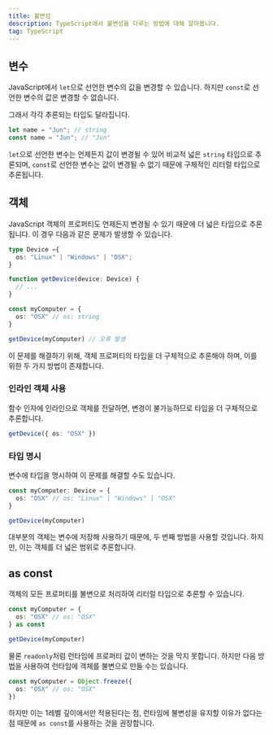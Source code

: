 ```yaml
---
title: 불변성
description: TypeScript에서 불변성을 다루는 방법에 대해 알아봅니다.
tag: TypeScript
---
```


## 변수

JavaScript에서 `let`으로 선언한 변수의 값을 변경할 수 있습니다. 하지만 `const`로 선언한 변수의 값은 변경할 수 없습니다.

그래서 각각 추론되는 타입도 달라집니다.

```ts
let name = "Jun"; // string
const name = "Jun"; // "Jun"
```

`let`으로 선언한 변수는 언제든지 값이 변경될 수 있어 비교적 넓은 `string` 타입으로 추론되며, `const`로 선언한 변수는 값이 변경될 수 없기 때문에 구체적인 리터럴 타입으로 추론됩니다.

## 객체

JavaScript 객체의 프로퍼티도 언제든지 변경될 수 있기 때문에 더 넓은 타입으로 추론됩니다. 이 경우 다음과 같은 문제가 발생할 수 있습니다.

```ts
type Device ={
  os: "Linux" | "Windows" | "OSX";
}

function getDevice(device: Device) {
  // ...
}

const myComputer = {
  os: "OSX" // os: string
}

getDevice(myComputer) // 오류 발생
```

이 문제를 해결하기 위해, 객체 프로퍼티의 타입을 더 구체적으로 추론해야 하며, 이를 위한 두 가지 방법이 존재합니다.

### 인라인 객체 사용

함수 인자에 인라인으로 객체를 전달하면, 변경이 불가능하므로 타입을 더 구체적으로 추론합니다.

```ts
getDevice({ os: "OSX" })
```

### 타입 명시

변수에 타입을 명시하여 이 문제를 해결할 수도 있습니다.

```ts
const myComputer: Device = {
  os: "OSX" // os: "Linux" | "Windows" | "OSX"
}

getDevice(myComputer)
```

대부분의 객체는 변수에 저장해 사용하기 때문에, 두 번째 방법을 사용할 것입니다. 하지만, 이는 객체를 더 넓은 범위로 추론합니다.

## as const

객체의 모든 프로퍼티를 불변으로 처리하여 리터럴 타입으로 추론할 수 있습니다.

```ts
const myComputer = {
  os: "OSX" // os: "OSX"
} as const

getDevice(myComputer)
```

물론 `readonly`처럼 런타임에 프로퍼티 값이 변하는 것을 막지 못합니다. 하지만 다음 방법을 사용하여 런타임에 객체를 불변으로 만들 수는 있습니다.

```ts
const myComputer = Object.freeze({
  os: "OSX" // os: "OSX"
})
```

하지만 이는 1레벨 깊이에서만 적용된다는 점, 런타임에 불변성을 유지할 이유가 없다는 점 때문에 `as const`를 사용하는 것을 권장합니다.
